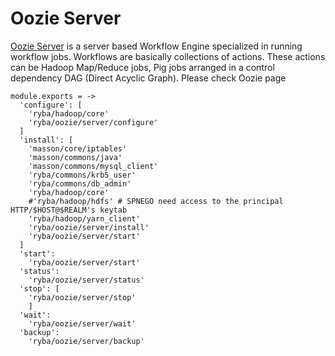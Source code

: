 
# Oozie Server
[Oozie Server][Oozie] is a server based Workflow Engine specialized in running workflow jobs.
Workflows are basically collections of actions.
These actions can be  Hadoop Map/Reduce jobs, Pig jobs arranged in a control dependency DAG (Direct Acyclic Graph).
Please check Oozie page

    module.exports = -> 
      'configure': [
        'ryba/hadoop/core'
        'ryba/oozie/server/configure'
      ]
      'install': [
        'masson/core/iptables'
        'masson/commons/java'
        'masson/commons/mysql_client'
        'ryba/commons/krb5_user'
        'ryba/commons/db_admin'
        'ryba/hadoop/core'
        #'ryba/hadoop/hdfs' # SPNEGO need access to the principal HTTP/$HOST@$REALM's keytab
        'ryba/hadoop/yarn_client'
        'ryba/oozie/server/install'
        'ryba/oozie/server/start'
      ]
      'start':
        'ryba/oozie/server/start'
      'status':
        'ryba/oozie/server/status'
      'stop': [
        'ryba/oozie/server/stop'
        ]
      'wait':
        'ryba/oozie/server/wait'
      'backup':
        'ryba/oozie/server/backup'

[Oozie]: https://oozie.apache.org/docs/3.1.3-incubating/index.html
